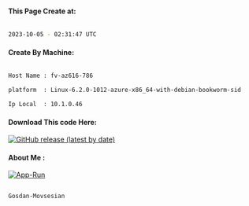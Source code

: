 
   
#### This Page Create at:

```bash

2023-10-05 - 02:31:47 UTC

```

#### Create By Machine:

```bash

Host Name : fv-az616-786

platform  : Linux-6.2.0-1012-azure-x86_64-with-debian-bookworm-sid

Ip Local  : 10.1.0.46

```
#### Download This code Here:

[![GitHub release (latest by date)](https://img.shields.io/github/v/release/Gosdan-Movsesian/Gosdan?style=for-the-badge&label=Download)](https://github.com/Gosdan-Movsesian/Gosdan/releases) 

</p> 

#### About Me :

[![App-Run](https://github.com/Gosdan-Movsesian/Gosdan/actions/workflows/App-Run.yml/badge.svg)](https://github.com/Gosdan-Movsesian/Gosdan/actions/workflows/App-Run.yml)

```bash

Gosdan-Movsesian

```

